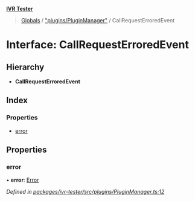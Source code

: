 **[IVR Tester](../README.md)**

> [Globals](../README.md) / ["plugins/PluginManager"](../modules/_plugins_pluginmanager_.md) / CallRequestErroredEvent

# Interface: CallRequestErroredEvent

## Hierarchy

* **CallRequestErroredEvent**

## Index

### Properties

* [error](_plugins_pluginmanager_.callrequesterroredevent.md#error)

## Properties

### error

•  **error**: [Error](../classes/_configuration_configurationerror_.configurationerror.md#error)

*Defined in [packages/ivr-tester/src/plugins/PluginManager.ts:12](https://github.com/SketchingDev/ivr-tester/blob/437ae33/packages/ivr-tester/src/plugins/PluginManager.ts#L12)*
